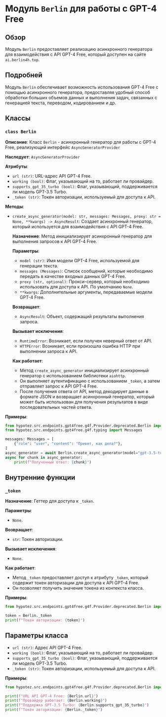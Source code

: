 # Модуль `Berlin` для работы с GPT-4 Free

## Обзор

Модуль `Berlin` предоставляет реализацию асинхронного генератора для взаимодействия с API GPT-4 Free, который доступен на сайте `ai.berlin4h.top`. 

## Подробней

Модуль `Berlin` обеспечивает возможность использования GPT-4 Free  с помощью асинхронного генератора, предоставляя удобный способ обработки больших объемов данных и  выполнения задач, связанных с генерацией текста, переводом,  кодированием и др.

## Классы

### `class Berlin`

**Описание**: Класс `Berlin`  - асинхронный генератор для работы с GPT-4 Free, реализующий интерфейс `AsyncGeneratorProvider`  

**Наследует**: `AsyncGeneratorProvider`

**Атрибуты**:

 - `url (str)`: URL-адрес API GPT-4 Free.
 - `working (bool)`: Флаг, указывающий на то,  работает ли провайдер. 
 - `supports_gpt_35_turbo (bool)`: Флаг, указывающий, поддерживается ли модель GPT-3.5 Turbo.
 - `_token (str)`:  Токен авторизации, используемый для доступа к API.

**Методы**:

 - `create_async_generator(model: str, messages: Messages, proxy: str = None, **kwargs) -> AsyncResult`:  Создает асинхронный генератор, который используется для взаимодействия с API GPT-4 Free.

   **Назначение**: Метод инициализирует асинхронный генератор для выполнения запросов к API GPT-4 Free.

   **Параметры**:

   - `model (str)`: Имя модели GPT-4 Free, используемой для генерации текста.
   - `messages (Messages)`: Список сообщений, которые необходимо передать в качестве входных данных  GPT-4 Free.
   - `proxy (str, optional)`: Прокси-сервер, который необходимо использовать для доступа к API. По умолчанию  `None`.
   - `**kwargs`: Дополнительные аргументы, передаваемые модели GPT-4 Free.

   **Возвращает**:
   - `AsyncResult`: Объект, содержащий результаты выполнения запроса.

   **Вызывает исключения**:
   - `RuntimeError`: Возникает, если  получен неверный ответ от API.
   - `HTTPError`:  Возникает, если произошла ошибка HTTP при выполнении запроса к API.


   **Как работает**:
   - Метод `create_async_generator`  инициализирует асинхронный генератор с использованием библиотеки `aiohttp`.
   - Он выполняет аутентификацию  с использованием `_token`, а затем отправляет запрос к API GPT-4 Free.
   - После получения ответа  от API, метод  декодирует данные в формате JSON и  возвращает асинхронный генератор, который может быть использован для получения результатов в виде  последовательных  частей ответа.

**Примеры**:
 
 ```python
 from hypotez.src.endpoints.gpt4free.g4f.Provider.deprecated.Berlin import Berlin
 from hypotez.src.endpoints.gpt4free.g4f.typing import Messages
 
 messages: Messages = [
     {"role": "user", "content": "Привет, как дела?"},
 ]
 async_generator = await Berlin.create_async_generator(model="gpt-3.5-turbo", messages=messages)
 async for chunk in async_generator:
     print(f"Полученный ответ: {chunk}")
 ```

## Внутренние функции

### `_token`

**Назначение**: Геттер  для доступа к `_token`. 

**Параметры**:  
 - `None`.

**Возвращает**:
 - `str`: Токен авторизации.

**Вызывает исключения**:
 - `None`.

**Как работает**:
 -  Метод `_token`  предоставляет доступ к атрибуту  `_token`, который содержит  токен авторизации для доступа к API GPT-4 Free.
 -  Он позволяет получить значение токена  из контекста класса.

**Примеры**:
 ```python
 from hypotez.src.endpoints.gpt4free.g4f.Provider.deprecated.Berlin import Berlin
 
 token = Berlin._token
 print(f"Токен авторизации: {token}")
 ```

## Параметры класса

- `url (str)`:  Адрес  API GPT-4 Free.
- `working (bool)`:  Флаг, указывающий на то,  работает ли провайдер.
- `supports_gpt_35_turbo (bool)`: Флаг, указывающий, поддерживается ли модель GPT-3.5 Turbo. 
- `_token (str)`: Токен авторизации, используемый для доступа к API.

**Примеры**:
```python
from hypotez.src.endpoints.gpt4free.g4f.Provider.deprecated.Berlin import Berlin

print(f"URL API GPT-4 Free: {Berlin.url}")
print(f"Провайдер работает: {Berlin.working}")
print(f"Поддержка GPT-3.5 Turbo: {Berlin.supports_gpt_35_turbo}")
print(f"Токен авторизации: {Berlin._token}")
```